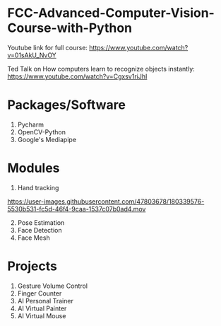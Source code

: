 # FCC-Advanced-Computer-Vision-Course-with-Python
Youtube link for full course: https://www.youtube.com/watch?v=01sAkU_NvOY

Ted Talk on How computers learn to recognize objects instantly: https://www.youtube.com/watch?v=Cgxsv1riJhI

# Packages/Software
1. Pycharm
2. OpenCV-Python
3. Google's Mediapipe

# Modules
1. Hand tracking

https://user-images.githubusercontent.com/47803678/180339576-5530b531-fc5d-46f4-9caa-1537c07b0ad4.mov

2. Pose Estimation
3. Face Detection
4. Face Mesh

# Projects
1. Gesture Volume Control
2. Finger Counter
3. AI Personal Trainer
4. AI Virtual Painter
5. AI Virtual Mouse
